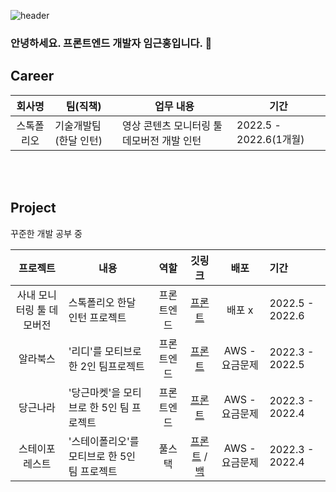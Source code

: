 ![header](https://capsule-render.vercel.app/api?type=waving&color=timeGradient&height=200&section=header)


### 안녕하세요. 프론트엔드 개발자 임근홍입니다. 👋 

## Career 

|회사명|팀(직책)|업무 내용|기간|
|:----------:|---|---|-------|
|스톡폴리오|기술개발팀(한달 인턴)| 영상 콘텐츠 모니터링 툴 데모버전 개발 인턴|2022.5 - 2022.6(1개월)|

<br/>
<br/>

## Project 
꾸준한 개발 공부 중 

|프로젝트|내용|역할|깃링크|배포|기간|
|:------:|---|:---:|:---:|:---:|:---|
|사내 모니터링 툴 데모버전|스톡폴리오 한달 인턴 프로젝트|프론트엔드|[프론트](https://github.com/xcc629/stockcontent-monitor-demo-front)|배포 x|2022.5 - 2022.6|
|알라북스|'리디'를 모티브로 한 2인 팀프로젝트|프론트엔드|[프론트](https://github.com/xcc629/alabooks24-s-library-front)|AWS - 요금문제| 2022.3 - 2022.5|
|당근나라|'당근마켓'을 모티브로 한 5인 팀 프로젝트|프론트엔드|[프론트](https://github.com/xcc629/justcode-4-2nd-carrot-country-front)|AWS - 요금문제|2022.3 - 2022.4|
|스테이포레스트|'스테이폴리오'를 모티브로 한 5인 팀 프로젝트|풀스택|[프론트](https://github.com/xcc629/justcode-4-1st-sixthsense-front) / [백](https://github.com/wecode-bootcamp-korea/justcode-4-1st-sixthsense-back) |AWS - 요금문제| 2022.3 - 2022.4|




<!--
**xcc629/xcc629** is a ✨ _special_ ✨ repository because its `README.md` (this file) appears on your GitHub profile.

Here are some ideas to get you started:

- 🔭 I’m currently working on ...
- 👯 I’m looking to collaborate on ...
- 🤔 I’m looking for help with ...
- 💬 Ask me about ...
- 📫 How to reach me: ...
- 😄 Pronouns: ...
- ⚡ Fun fact: ...
-->

